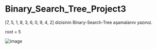 # Binary_Search_Tree_Project3

  [7, 5, 1, 8, 3, 6, 0, 9, 4, 2] dizisinin Binary-Search-Tree aşamalarını yazınız.

  root = 5
  
  ![image](https://user-images.githubusercontent.com/77545987/236916249-c29d78ba-5570-40de-9b97-5416b08043d3.png)

  
